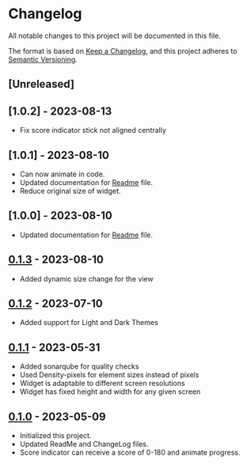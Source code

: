 # Changelog

All notable changes to this project will be documented in this file.

The format is based on [Keep a Changelog](https://keepachangelog.com/en/1.0.0/), and this project
adheres to [Semantic Versioning](https://semver.org/spec/v2.0.0.html).

## [Unreleased]

## [1.0.2] - 2023-08-13
- Fix score indicator stick not aligned centrally

## [1.0.1] - 2023-08-10
- Can now animate in code.
- Updated documentation for [Readme] file.
- Reduce original size of widget.

## [1.0.0] - 2023-08-10
- Updated documentation for [Readme] file.

## [0.1.3] - 2023-08-10
- Added dynamic size change for the view

## [0.1.2] - 2023-07-10
- Added support for Light and Dark Themes

## [0.1.1] - 2023-05-31
- Added sonarqube for quality checks
- Used Density-pixels for element sizes instead of pixels
- Widget is adaptable to different screen resolutions
- Widget has fixed height and width for any given screen

## [0.1.0] - 2023-05-09
- Initialized this project.
- Updated ReadMe and ChangeLog files.
- Score indicator can receive a score of 0-180 and animate progress.

[0.1.0]: https://github.com/lenblazy/ScoreIndicator/releases/tag/v0.1.0
[0.1.1]: https://github.com/lenblazy/ScoreIndicator/releases/tag/v0.1.1
[0.1.2]: https://github.com/lenblazy/ScoreIndicator/releases/tag/v0.1.2
[0.1.3]: https://github.com/lenblazy/ScoreIndicator/releases/tag/v0.1.3
[Readme]: https://github.com/lenblazy/ScoreIndicator/blob/main/README.md
